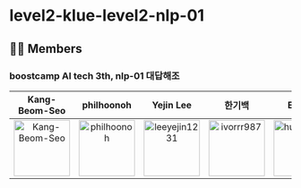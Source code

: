 # level2-klue-level2-nlp-01
## 🧑‍💻 Members


### boostcamp AI tech 3th, nlp-01 대답해조

|                      Kang-Beom-Seo                       |                philhoonoh                |                Yejin Lee                |                한기백                |                Ellie J.                |
| :---------------------------------------------: | :----------------------------------: | :------------------------------: | :------------------------------------: | :------------------------------------: |
|<img src="https://avatars.githubusercontent.com/u/79088141?v=4" alt="Kang-Beom-Seo" width="100" height="100">|<img src="https://avatars.githubusercontent.com/u/97495017?v=4" alt="philhoonoh" width="100" height="100">|<img src="https://avatars.githubusercontent.com/u/82494506?v=4" alt="leeyejin1231" width="100" height="100">|<img src="https://avatars.githubusercontent.com/u/79218038?v=4" alt="ivorrr987" width="100" height="100">|<img src="https://avatars.githubusercontent.com/u/38339347?v=4" alt="hummingeel" width="100" height="100"> | [Kang-Beom-Seo](https://github.com/Kang-Beom-Seo) | [philhoonoh(http://github.com/philhoonoh)| [leeyejin1231](http://github.com/leeyejin1231) | [ivorrr987](http://github.com/ivorrr987) | [hummingeel](http://github.com/hummingeel) |
